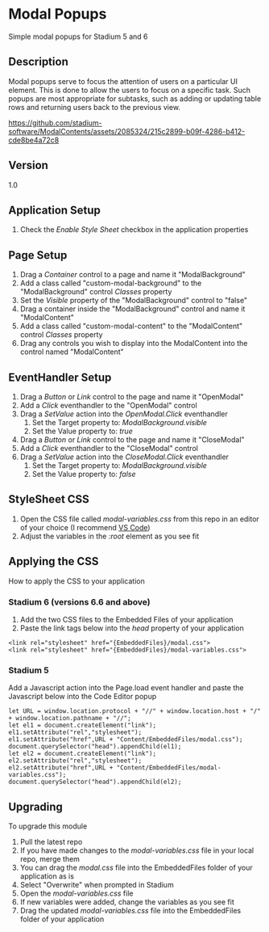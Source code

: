 # Modal Popups
Simple modal popups for Stadium 5 and 6

## Description
Modal popups serve to focus the attention of users on a particular UI element. This is done to allow the users to focus on a specific task. Such popups are most appropriate for subtasks, such as adding or updating table rows and returning users back to the previous view. 

https://github.com/stadium-software/ModalContents/assets/2085324/215c2899-b09f-4286-b412-cde8be4a72c8

## Version
1.0

## Application Setup
1. Check the *Enable Style Sheet* checkbox in the application properties

## Page Setup
1. Drag a *Container* control to a page and name it "ModalBackground"
2. Add a class called "custom-modal-background" to the "ModalBackground" control *Classes* property 
3. Set the *Visible* property of the "ModalBackground" control to "false"
4. Drag a container inside the "ModalBackground" control and name it "ModalContent"
5. Add a class called "custom-modal-content" to the "ModalContent" control *Classes* property 
6. Drag any controls you wish to display into the ModalContent into the control named "ModalContent"

## EventHandler Setup
1. Drag a *Button* or *Link* control to the page and name it "OpenModal"
2. Add a *Click* eventhandler to the "OpenModal" control
3. Drag a *SetValue* action into the *OpenModal.Click* eventhandler
   1. Set the Target property to: *ModalBackground.visible*
   2. Set the Value property to: *true*
4. Drag a *Button* or *Link* control to the page and name it "CloseModal"
2. Add a *Click* eventhandler to the "CloseModal" control
3. Drag a *SetValue* action into the *CloseModal.Click* eventhandler
   1. Set the Target property to: *ModalBackground.visible*
   2. Set the Value property to: *false*

## StyleSheet CSS
1. Open the CSS file called *modal-variables.css* from this repo in an editor of your choice (I recommend [VS Code](https://code.visualstudio.com/))
2. Adjust the variables in the *:root* element as you see fit

## Applying the CSS
How to apply the CSS to your application

### Stadium 6 (versions 6.6 and above)
1. Add the two CSS files to the Embedded Files of your application
2. Paste the link tags below into the *head* property of your application
```
<link rel="stylesheet" href="{EmbeddedFiles}/modal.css">
<link rel="stylesheet" href="{EmbeddedFiles}/modal-variables.css">
``` 

### Stadium 5
Add a Javascript action into the Page.load event handler and paste the Javascript below into the Code Editor popup
```
let URL = window.location.protocol + "//" + window.location.host + "/" + window.location.pathname + "//";
let el1 = document.createElement("link");
el1.setAttribute("rel","stylesheet");
el1.setAttribute("href",URL + "Content/EmbeddedFiles/modal.css");
document.querySelector("head").appendChild(el1);
let el2 = document.createElement("link");
el2.setAttribute("rel","stylesheet");
el2.setAttribute("href",URL + "Content/EmbeddedFiles/modal-variables.css");
document.querySelector("head").appendChild(el2);
``` 

## Upgrading
To upgrade this module
1. Pull the latest repo
2. If you have made changes to the *modal-variables.css* file in your local repo, merge them
3. You can drag the *modal.css* file into the EmbeddedFiles folder of your application as is
4. Select "Overwrite" when prompted in Stadium
5. Open the *modal-variables.css* file 
6. If new variables were added, change the variables as you see fit 
7. Drag the updated *modal-variables.css* file into the EmbeddedFiles folder of your application